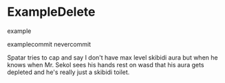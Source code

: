 # ExampleDelete
example

examplecommit
nevercommit

Spatar tries to cap and say I don't have max level skibidi aura but when he knows when Mr. Sekol sees his hands rest on wasd that his aura gets depleted and he's really just a skibidi toilet.
